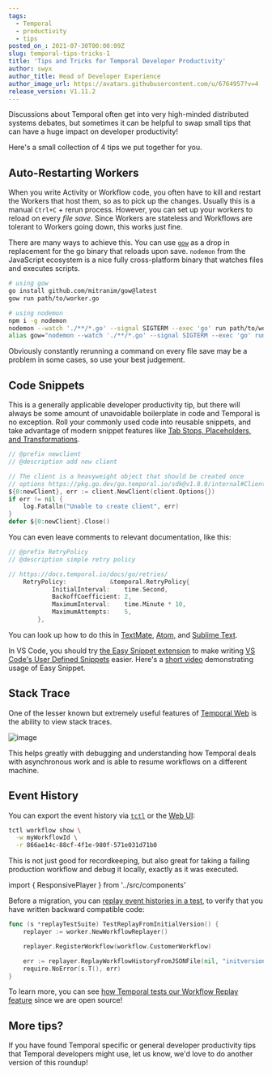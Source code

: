 ```yaml
---
tags:
  - Temporal
  - productivity
  - tips
posted_on_: 2021-07-30T00:00:09Z
slug: temporal-tips-tricks-1
title: 'Tips and Tricks for Temporal Developer Productivity'
author: swyx
author_title: Head of Developer Experience
author_image_url: https://avatars.githubusercontent.com/u/6764957?v=4
release_version: V1.11.2
---
```



<!--truncate-->

Discussions about Temporal often get into very high-minded distributed systems debates, but sometimes it can be helpful to swap small tips that can have a huge impact on developer productivity!

Here's a small collection of 4 tips we put together for you.

## Auto-Restarting Workers

When you write Activity or Workflow code, you often have to kill and restart the Workers that host them, so as to pick up the changes. Usually this is a manual `Ctrl+C` + rerun process. However, you can set up your workers to reload on every *file save*. Since Workers are stateless and Workflows are tolerant to Workers going down, this works just fine.

There are many ways to achieve this. You can use [`gow`](https://github.com/mitranim/gow) as a drop in replacement for the go binary that reloads upon save.  `nodemon` from the JavaScript ecosystem is a nice fully cross-platform binary that watches files and executes scripts.

```bash
# using gow
go install github.com/mitranim/gow@latest
gow run path/to/worker.go

# using nodemon
npm i -g nodemon
nodemon --watch './**/*.go' --signal SIGTERM --exec 'go' run path/to/worker.go
alias gow="nodemon --watch './**/*.go' --signal SIGTERM --exec 'go' run " # alias for shortcut
```

Obviously constantly rerunning a command on every file save may be a problem in some cases, so use your best judgement.

## Code Snippets

This is a generally applicable developer productivity tip, but there will always be some amount of unavoidable boilerplate in code and Temporal is no exception. Roll your commonly used code into reusable snippets, and take advantage of modern snippet features like [Tab Stops, Placeholders, and Transformations](https://macromates.com/manual/en/snippets#tab_stops).

```go
// @prefix newclient
// @description add new client

// The client is a heavyweight object that should be created once
// options https://pkg.go.dev/go.temporal.io/sdk@v1.8.0/internal#ClientOptions
${0:newClient}, err := client.NewClient(client.Options{})
if err != nil {
	log.Fatalln("Unable to create client", err)
}
defer ${0:newClient}.Close()
```

You can even leave comments to relevant documentation, like this:

```go
// @prefix RetryPolicy
// @description simple retry policy

// https://docs.temporal.io/docs/go/retries/
    RetryPolicy: 			&temporal.RetryPolicy{
			InitialInterval:    time.Second,
			BackoffCoefficient: 2,
			MaximumInterval:    time.Minute * 10,
			MaximumAttempts:    5,
		},
```

You can look up how to do this in [TextMate](https://macromates.com/manual/en/snippets), [Atom](https://flight-manual.atom.io/using-atom/sections/snippets/), and [Sublime Text](http://docs.sublimetext.info/en/latest/extensibility/snippets.html). 

In VS Code, you should try [the Easy Snippet extension](https://marketplace.visualstudio.com/items?itemName=inu1255.easy-snippet) to make writing [VS Code's User Defined Snippets](https://code.visualstudio.com/docs/editor/userdefinedsnippets) easier. Here's a [short video](https://twitter.com/swyx/status/1420772267772968960) demonstrating usage of Easy Snippet.

## Stack Trace

One of the lesser known but extremely useful features of [Temporal Web](https://docs.temporal.io/docs/devtools/web-ui#viewing-stack-traces-on-temporal-web) is the ability to view stack traces.

![image](https://user-images.githubusercontent.com/6764957/127705775-8de7c70d-5d89-4b1b-8f4a-8dcd9ccb70f7.png)

This helps greatly with debugging and understanding how Temporal deals with asynchronous work and is able to resume workflows on a different machine.

## Event History

You can export the event history via [`tctl`](https://docs.temporal.io/docs/devtools/tctl#show-workflow-history) or the [Web UI](https://docs.temporal.io/docs/devtools/web-ui#execution-histories-on-temporal-web):

```bash
tctl workflow show \
  -w myWorkflowId \
  -r 866ae14c-88cf-4f1e-980f-571e031d71b0
```

This is not just good for recordkeeping, but also great for taking a failing production workflow and debug it locally, exactly as it was executed.

import { ResponsivePlayer } from '../src/components'

<ResponsivePlayer url='https://www.youtube.com/watch?v=kkP899WxgzY' />

Before a migration, you can [replay event histories in a test](https://github.com/tsurdilo/temporal-versioning-go/blob/033e04a75049c4bea79908e0619332360c3cddc3/tests/replay_test.go), to verify that you have written backward compatible code:

```go
func (s *replayTestSuite) TestReplayFromInitialVersion() {
	replayer := worker.NewWorkflowReplayer()

	replayer.RegisterWorkflow(workflow.CustomerWorkflow)

	err := replayer.ReplayWorkflowHistoryFromJSONFile(nil, "initversionhistory.json")
	require.NoError(s.T(), err)
}
```
To learn more, you can see [how Temporal tests our Workflow Replay feature](https://github.com/temporalio/sdk-go/tree/6580cbe0aa41a8b515791f95c2c15bb37db1dab1/test/replaytests) since we are open source!

## More tips?

If you have found Temporal specific or general developer productivity tips that Temporal developers might use, let us know, we'd love to do another version of this roundup!
